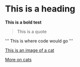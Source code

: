 # This is a heading

**This is a bold test**

> This is a quote

'''
This is where code would go
'''

[This is an image of a cat]('https://www.google.com/url?sa=i&url=https%3A%2F%2Fgiphy.com%2Fexplore%2Fwhat-cat&psig=AOvVaw1jS8igkTi0P-NWldhPafhP&ust=1712723069448000&source=images&cd=vfe&opi=89978449&ved=0CBEQjRxqFwoTCMi-6-KktIUDFQAAAAAdAAAAABAH')

[More on cats](factsoncats.md)